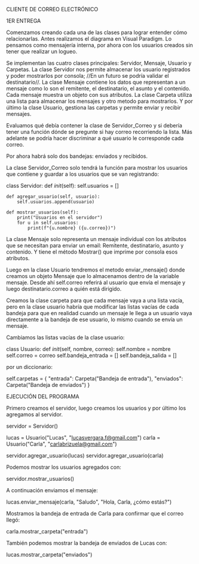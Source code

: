 CLIENTE DE CORREO ELECTRÓNICO

1ER ENTREGA

Comenzamos creando cada una de las clases para lograr entender cómo relacionarlas. Antes realizamos el diagrama en Visual Paradigm. Lo pensamos como mensajería interna, por ahora con los usuarios creados sin tener que realizar un logueo.

Se implementan las cuatro clases principales: Servidor, Mensaje, Usuario y Carpetas. La clase Servidor nos permite almacenar los usuario registrados y poder mostrarlos por consola; //En un futuro se podría validar el destinatario//. La clase Mensaje contiene los datos que representan a un mensaje como lo son el remitente, el destinatario, el asunto y el contenido. Cada mensaje muestra un objeto con sus atributos. La clase Carpeta utiliza una lista para almacenar los mensajes y otro metodo para mostrarlos. Y por último la clase Usuario, gestiona las carpetas y permite enviar y recibir mensajes.

Evaluamos qué debía contener la clase de Servidor_Correo y si debería tener una función dónde se pregunte si hay correo recorriendo la lista. Más adelante se podría hacer discriminar a qué usuario le corresponde cada correo.

Por ahora habrá solo dos bandejas: enviados y recibidos.

La clase Servidor_Correo solo tendrá la función para mostrar los usuarios que contiene y guardar a los usuarios que se van registrando:

class Servidor:
def _init_(self):
self.usuarios = []

    def agregar_usuario(self, usuario):
        self.usuarios.append(usuario)

    def mostrar_usuarios(self):
        print("Usuarios en el servidor")
        for u in self.usuarios:
            print(f"{u.nombre} ({u.correo})")

La clase Mensaje solo representa un mensaje individual con los atributos que se necesitan para enviar un email: Remitente, destinatario, asunto y contenido. Y tiene el método Mostrar() que imprime por consola esos atributos.

Luego en la clase Usuario tendremos el metodo enviar_mensaje() donde creamos un objeto Mensaje que lo almacenamos dentro de la variable mensaje. Desde ahí self.correo referirá al usuario que envía el mensaje y luego destinatario.correo a quién está dirigido.

Creamos la clase carpeta para que cada mensaje vaya a una lista vacía, pero en la clase usuario habría que modificar las listas vacías de cada bandeja para que en realidad cuando un mensaje le llega a un usuario vaya directamente a la bandeja de ese usuario, lo mismo cuando se envía un mensaje.

Cambiamos las listas vacías de la clase usuario:

class Usuario:
def _init_(self, nombre, correo):
self.nombre = nombre
self.correo = correo
self.bandeja_entrada = []
self.bandeja_salida = []

por un diccionario:

self.carpetas = {
"entrada": Carpeta("Bandeja de entrada"),
"enviados": Carpeta("Bandeja de enviados")
}

EJECUCIÓN DEL PROGRAMA

Primero creamos el servidor, luego creamos los usuarios y por último los agregamos al servidor.

servidor = Servidor()

lucas = Usuario("Lucas", "lucasvergara.f@gmail.com")
carla = Usuario("Carla", "carlabrizuela@gmail.com")

servidor.agregar_usuario(lucas)
servidor.agregar_usuario(carla)

Podemos mostrar los usuarios agregados con:

servidor.mostrar_usuarios()

A continuación enviamos el mensaje:

lucas.enviar_mensaje(carla, "Saludo", "Hola, Carla, ¿cómo estás?")

Mostramos la bandeja de entrada de Carla para confirmar que el correo llegó:

carla.mostrar_carpeta("entrada")

También podemos mostrar la bandeja de enviados de Lucas con:

lucas.mostrar_carpeta("enviados")

